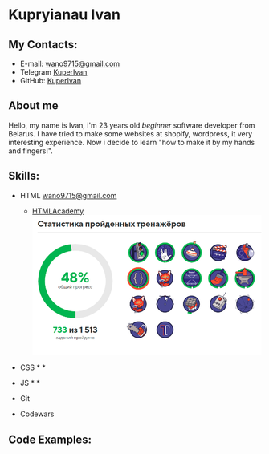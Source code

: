 # Kupryianau Ivan

## My Contacts:
  * E-mail: [wano9715@gmail.com](wano9715@gmail.com)
  * Telegram [KuperIvan](https://t.me/stalker_hromoi)
  * GitHub: [KuperIvan](https://github.com/KuperIvan)

## About me
Hello, my name is Ivan, i'm 23 years old _beginner_ software developer from Belarus.
I have tried to make some websites at shopify, wordpress, it very interesting experience. Now i decide to learn "how to make it by my hands and fingers!".


## Skills:
 * HTML [wano9715@gmail.com](wano9715@gmail.com)
   * [HTMLAcademy](https://htmlacademy.ru/profile/id1499627/achievements)
   ![html-academy-link](/assets/html_academy.png)
    
 * CSS 
   * 
   * 
 * JS 
   * 
   * 
 * Git
 * Codewars 
 
## Code Examples:
